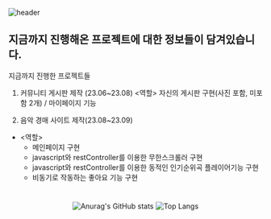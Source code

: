 ![header](https://capsule-render.vercel.app/api?type=waving&color=auto&height=200&section=header&text=조중현%20깃허브&fontSize=45)

## 지금까지 진행해온 프로젝트에 대한 정보들이 담겨있습니다.

지금까지 진행한 프로젝트들
1. 커뮤니티 게시판 제작 (23.06~23.08)
  <역할>  자신의 게시판 구현(사진 포함, 미포함 2개) / 마이페이지 기능

  
2. 음악 경매 사이트 제작(23.08~23.09)
- <역할>  
  - 메인페이지 구현
  - javascript와 restController를 이용한 무한스크롤러 구현
  - javascript와 restController를 이용한 동적인 인기순위곡 플레이어기능 구현
  - 비동기로 작동하는 좋아요 기능 구현





#
<div align="center">

![Anurag's GitHub stats](https://github-readme-stats.vercel.app/api?username=ggabmon&show_icons=true&theme=tokyonight) 
![Top Langs](https://github-readme-stats.vercel.app/api/top-langs/?username=ggabmon&layout=compact&theme=tokyonight)

</div>
<!--
**ggabmon/ggabmon** is a ✨ _special_ ✨ repository because its `README.md` (this file) appears on your GitHub profile.

Here are some ideas to get you started:

- 🔭 I’m currently working on ...
- 🌱 I’m currently learning ...
- 👯 I’m looking to collaborate on ...
- 🤔 I’m looking for help with ...
- 💬 Ask me about ...
- 📫 How to reach me: ...
- 😄 Pronouns: ...
- ⚡ Fun fact: ...
-->
